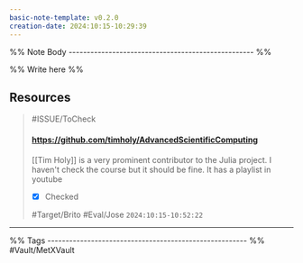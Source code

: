```yaml
---
basic-note-template: v0.2.0
creation-date: 2024:10:15-10:29:39
---
```


%% Note Body --------------------------------------------------- %%

%% Write here %%


## Resources

> #ISSUE/ToCheck 
> #### https://github.com/timholy/AdvancedScientificComputing
> 
>  [[Tim Holy]] is a very prominent contributor to the Julia project.
> I haven't check the course but it should be fine.
> It has a playlist in youtube
> 
> - [x] Checked 
> 
> #Target/Brito #Eval/Jose
> `2024:10:15-10:52:22`


___

%% Tags ------------------------------------------------------- %%
#Vault/MetXVault 
